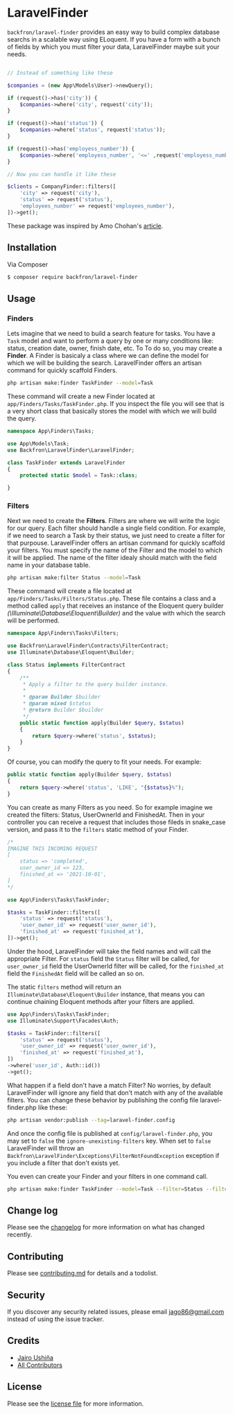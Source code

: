 # LaravelFinder

`backfron/laravel-finder` provides an easy way to build complex database searchs in a scalable way using ELoquent. If you have a form with a bunch of fields by which you must filter your data, LaravelFinder maybe suit your needs.

```php

// Instead of something like these

$companies = (new App\Models\User)->newQuery();

if (request()->has('city')) {
    $companies->where('city', request('city'));
}

if (request()->has('status')) {
    $companies->where('status', request('status'));
}

if (request()->has('employess_number')) {
    $companies->where('employess_number', '<=' ,request('employess_number'));
}

// Now you can handle it like these

$clients = CompanyFinder::filters([
    'city' => request('city'),
    'status' => request('status'),
    'employees_number' => request('employees_number'),
])->get();
```

These package was inspired by Amo Chohan's [article](https://m.dotdev.co/writing-advanced-eloquent-search-query-filters-de8b6c2598db).

## Installation

Via Composer

``` bash
$ composer require backfron/laravel-finder
```

## Usage

### Finders
Lets imagine that we need to build a search feature for tasks. You have a `Task` model and want to perform a query by one or many conditions like: status, creation date, owner, finish date, etc. To To do so, you may create a **Finder**. A Finder is basicaly a class where we can define the model for which we will be building the search. LaravelFinder offers an artisan command for quickly scaffold Finders.

```bash
php artisan make:finder TaskFinder --model=Task
```

These command will create a new Finder located at `app/Finders/Tasks/TaskFinder.php`. If you inspect the file you will see that is a very short class that basically stores the model with which we will build the query.

```php
namespace App\Finders\Tasks;

use App\Models\Task;
use Backfron\LaravelFinder\LaravelFinder;

class TaskFinder extends LaravelFinder
{
    protected static $model = Task::class;

}
```

### Filters

Next we need to create the **Filters**. Filters are where we will write the logic for our query. Each filter should handle a single field condition. For example, if we need to search a Task by their status, we just need to create a filter for that purpouse. LaravelFinder offers an artisan command for quickly scaffold your filters. You must specify the name of the Filter and the model to which it will be applied. The name of the filter idealy should match with the field name in your database table.

```bash
php artisan make:filter Status --model=Task
```
These command will create a file located at `app/Finders/Tasks/Filters/Status.php`. These file contains a class and a method called `apply` that receives an instance of the Eloquent query builder *(\Illuminate\Database\Eloquent\Builder)* and the value with which the search will be performed.

```php
namespace App\Finders\Tasks\Filters;

use Backfron\LaravelFinder\Contracts\FilterContract;
use Illuminate\Database\Eloquent\Builder;

class Status implements FilterContract
{
    /**
     * Apply a filter to the query builder instance.
     *
     * @param Builder $builder
     * @param mixed $status
     * @return Builder $builder
     */
    public static function apply(Builder $query, $status)
    {
        return $query->where('status', $status);
    }
}
```

Of course, you can modify the query to fit your needs. For example:

```php
public static function apply(Builder $query, $status)
{
    return $query->where('status', 'LIKE', "{$status}%");
}
```

You can create as many Filters as you need. So for example imagine we created the filters: Status, UserOwnerId and FinishedAt. Then in your controller you can receive a request that includes those fileds in snake_case version, and pass it to the `filters` static method of your Finder.

```php
/*
IMAGINE THIS INCOMING REQUEST
[
    status => 'completed',
    user_owner_id => 123,
    finished_at => '2021-10-01',
]
*/

use App\Finders\Tasks\TaskFinder;

$tasks = TaskFinder::filters([
    'status' => request('status'),
    'user_owner_id' => request('user_owner_id'),
    'finished_at' => request('finished_at'),
])->get();

```

Under the hood, LaravelFinder will take the field names and will call the appropriate Filter. For `status` field the `Status` filter will be called, for `user_owner_id` field the UserOwnerId filter will be called, for the `finished_at` field the `FinishedAt` field will be called an so on.

The static `filters` method will return an `Illuminate\Database\Eloquent\Builder` instance, that means you can continue chaining Eloquent methods after your filters are applied.

```php
use App\Finders\Tasks\TaskFinder;
use Illuminate\Support\Facades\Auth;

$tasks = TaskFinder::filters([
    'status' => request('status'),
    'user_owner_id' => request('user_owner_id'),
    'finished_at' => request('finished_at'),
])
->where('user_id', Auth::id())
->get();
```

What happen if a field don't have a match Filter? No worries, by default LaravelFinder will ignore any field that don't match with any of the available filters. You can change these behavior by publishing the config file laravel-finder.php like these:

```bash
php artisan vendor:publish --tag=laravel-finder.config
```
And once the config file is published at `config/laravel-finder.php`, you may set to `false` the `ignore-unexisting-filters` key. When set to `false` LaravelFinder will throw an `Backfron\LaravelFinder\Exceptions\FilterNotFoundException` exception if you include a filter that don't exists yet.

You even can create your Finder and your filters in one command call.

```bash
php artisan make:finder TaskFinder --model=Task --filter=Status --filter=UserOwnerId --filter=FinishedAt
```

## Change log

Please see the [changelog](changelog.md) for more information on what has changed recently.

## Contributing

Please see [contributing.md](contributing.md) for details and a todolist.

## Security

If you discover any security related issues, please email jago86@gmail.com instead of using the issue tracker.

## Credits

- [Jairo Ushiña][link-author]
- [All Contributors][link-contributors]

## License

Please see the [license file](license.md) for more information.

[ico-version]: https://img.shields.io/packagist/v/backfron/laravel-finder.svg?style=flat-square
[ico-downloads]: https://img.shields.io/packagist/dt/backfron/laravel-finder.svg?style=flat-square
[ico-travis]: https://img.shields.io/travis/backfron/laravel-finder/master.svg?style=flat-square
[ico-styleci]: https://styleci.io/repos/12345678/shield

[link-packagist]: https://packagist.org/packages/backfron/laravel-finder
[link-downloads]: https://packagist.org/packages/backfron/laravel-finder
[link-travis]: https://travis-ci.org/backfron/laravel-finder
[link-styleci]: https://styleci.io/repos/12345678
[link-author]: https://backfron.com
[link-contributors]: ../../contributors

